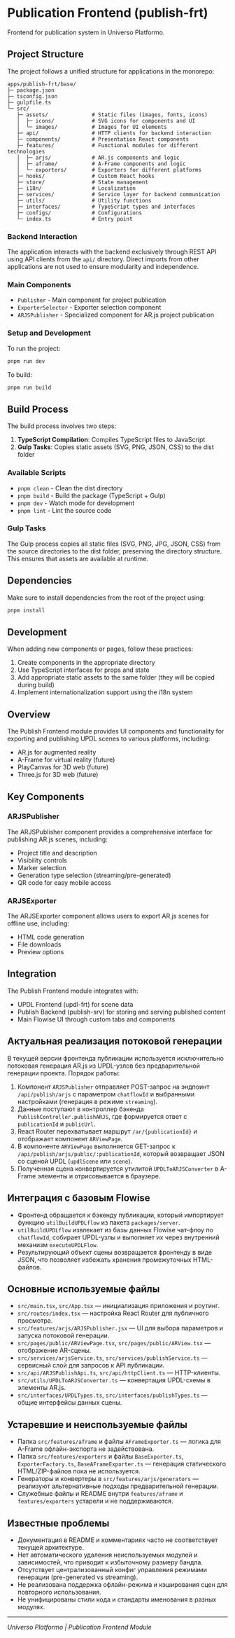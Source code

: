 # Publication Frontend (publish-frt)

Frontend for publication system in Universo Platformo.

## Project Structure

The project follows a unified structure for applications in the monorepo:

```
apps/publish-frt/base/
├─ package.json
├─ tsconfig.json
├─ gulpfile.ts
└─ src/
   ├─ assets/              # Static files (images, fonts, icons)
   │  ├─ icons/            # SVG icons for components and UI
   │  └─ images/           # Images for UI elements
   ├─ api/                 # HTTP clients for backend interaction
   ├─ components/          # Presentation React components
   ├─ features/            # Functional modules for different technologies
   │  ├─ arjs/             # AR.js components and logic
   │  ├─ aframe/           # A-Frame components and logic
   │  └─ exporters/        # Exporters for different platforms
   ├─ hooks/               # Custom React hooks
   ├─ store/               # State management
   ├─ i18n/                # Localization
   ├─ services/            # Service layer for backend communication
   ├─ utils/               # Utility functions
   ├─ interfaces/          # TypeScript types and interfaces
   ├─ configs/             # Configurations
   └─ index.ts             # Entry point

```

### Backend Interaction

The application interacts with the backend exclusively through REST API using API clients from the `api/` directory.
Direct imports from other applications are not used to ensure modularity and independence.

### Main Components

-   `Publisher` - Main component for project publication
-   `ExporterSelector` - Exporter selection component
-   `ARJSPublisher` - Specialized component for AR.js project publication

### Setup and Development

To run the project:

```bash
pnpm run dev
```

To build:

```bash
pnpm run build
```

## Build Process

The build process involves two steps:

1. **TypeScript Compilation**: Compiles TypeScript files to JavaScript
2. **Gulp Tasks**: Copies static assets (SVG, PNG, JSON, CSS) to the dist folder

### Available Scripts

-   `pnpm clean` - Clean the dist directory
-   `pnpm build` - Build the package (TypeScript + Gulp)
-   `pnpm dev` - Watch mode for development
-   `pnpm lint` - Lint the source code

### Gulp Tasks

The Gulp process copies all static files (SVG, PNG, JPG, JSON, CSS) from the source directories to the dist folder, preserving the directory structure. This ensures that assets are available at runtime.

## Dependencies

Make sure to install dependencies from the root of the project using:

```bash
pnpm install
```

## Development

When adding new components or pages, follow these practices:

1. Create components in the appropriate directory
2. Use TypeScript interfaces for props and state
3. Add appropriate static assets to the same folder (they will be copied during build)
4. Implement internationalization support using the i18n system

## Overview

The Publish Frontend module provides UI components and functionality for exporting and publishing UPDL scenes to various platforms, including:

-   AR.js for augmented reality
-   A-Frame for virtual reality (future)
-   PlayCanvas for 3D web (future)
-   Three.js for 3D web (future)

## Key Components

### ARJSPublisher

The ARJSPublisher component provides a comprehensive interface for publishing AR.js scenes, including:

-   Project title and description
-   Visibility controls
-   Marker selection
-   Generation type selection (streaming/pre-generated)
-   QR code for easy mobile access

### ARJSExporter

The ARJSExporter component allows users to export AR.js scenes for offline use, including:

-   HTML code generation
-   File downloads
-   Preview options

## Integration

The Publish Frontend module integrates with:

-   UPDL Frontend (updl-frt) for scene data
-   Publish Backend (publish-srv) for storing and serving published content
-   Main Flowise UI through custom tabs and components

## Актуальная реализация потоковой генерации

В текущей версии фронтенда публикации используется исключительно потоковая генерация AR.js из UPDL-узлов без предварительной генерации проекта. Порядок работы:

1. Компонент `ARJSPublisher` отправляет POST-запрос на эндпоинт `/api/publish/arjs` с параметром `chatflowId` и выбранными настройками (генерация в режиме `streaming`).
2. Данные поступают в контроллер бэкенда `PublishController.publishARJS`, где формируется ответ с `publicationId` и `publicUrl`.
3. React Router перехватывает маршрут `/ar/{publicationId}` и отображает компонент `ARViewPage`.
4. В компоненте `ARViewPage` выполняется GET-запрос к `/api/publish/arjs/public/:publicationId`, который возвращает JSON со сценой UPDL (`updlScene` или `scene`).
5. Полученная сцена конвертируется утилитой `UPDLToARJSConverter` в A-Frame элементы и отрисовывается в браузере.

## Интеграция с базовым Flowise

-   Фронтенд обращается к бэкенду публикации, который импортирует функцию `utilBuildUPDLflow` из пакета `packages/server`.
-   `utilBuildUPDLflow` извлекает из базы данных Flowise чат-флоу по `chatflowId`, собирает UPDL-узлы и выполняет их через внутренний механизм `executeUPDLFlow`.
-   Результирующий объект сцены возвращается фронтенду в виде JSON, что позволяет избежать хранения промежуточных HTML-файлов.

## Основные используемые файлы

-   `src/main.tsx`, `src/App.tsx` — инициализация приложения и роутинг.
-   `src/routes/index.tsx` — настройка React Router для публичного просмотра.
-   `src/features/arjs/ARJSPublisher.jsx` — UI для выбора параметров и запуска потоковой генерации.
-   `src/pages/public/ARViewPage.tsx`, `src/pages/public/ARView.tsx` — отображение AR-сцены.
-   `src/services/arjsService.ts`, `src/services/publishService.ts` — сервисный слой для запросов к API публикации.
-   `src/api/ARJSPublishApi.ts`, `src/api/httpClient.ts` — HTTP-клиенты.
-   `src/utils/UPDLToARJSConverter.ts` — конвертация UPDL-схемы в элементы AR.js.
-   `src/interfaces/UPDLTypes.ts`, `src/interfaces/publishTypes.ts` — общие интерфейсы данных сцены.

## Устаревшие и неиспользуемые файлы

-   Папка `src/features/aframe` и файлы `AFrameExporter.ts` — логика для A-Frame офлайн-экспорта не задействована.
-   Папка `src/features/exporters` и файлы `BaseExporter.ts`, `ExporterFactory.ts`, `BaseAFrameExporter.ts` — генерация статического HTML/ZIP-файлов пока не используется.
-   Генераторы и конвертеры в `src/features/arjs/generators` — реализуют альтернативные подходы предварительной генерации.
-   Служебные файлы и README внутри `features/aframe` и `features/exporters` устарели и не поддерживаются.

## Известные проблемы

-   Документация в README и комментариях часто не соответствует текущей архитектуре.
-   Нет автоматического удаления неиспользуемых модулей и зависимостей, что приводит к избыточному размеру бандла.
-   Отсутствует централизованный конфиг управления режимами генерации (pre-generated vs streaming).
-   Не реализована поддержка офлайн-режима и кэширования сцен для повторного использования.
-   Не унифицированы стили кода и стандарты именования в разных модулях.

---

_Universo Platformo | Publication Frontend Module_
